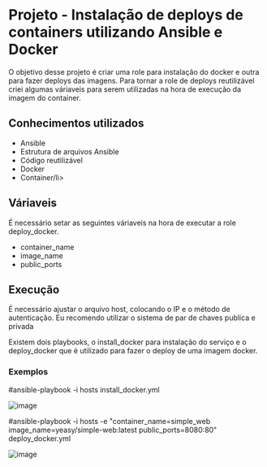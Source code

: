 # Projeto - Instalação de deploys de containers utilizando Ansible e Docker

O objetivo desse projeto é criar uma role para instalação do docker e outra para fazer deploys das imagens.
Para tornar a role de deploys reutilizável criei algumas váriaveis para serem utilizadas na hora de execução da imagem do container.

## Conhecimentos utilizados
  <ul>
    <li>Ansible</li>
    <li>Estrutura de arquivos Ansible</li>
    <li>Código reutilizável</li>
    <li>Docker</li>
    <li>Container/li>
  </ul>

## Váriaveis

É necessário setar as seguintes váriaveis na hora de executar a role deploy_docker.

  <ul>
    <li>container_name</li>
    <li>image_name</li>
    <li>public_ports </li>
 </ul>

## Execução

É necessário ajustar o arquivo host, colocando o IP e o método de autenticação. Eu recomendo utilizar o sistema de par de chaves publica e privada

Existem dois playbooks, o install_docker para instalação do serviço e o deploy_docker que é utilizado para fazer o deploy de uma imagem docker.

### Exemplos

#ansible-playbook -i hosts install_docker.yml

![image](https://github.com/ySodre/AnsibleDeployDocker/assets/89286829/84ec7cb5-91e4-4630-99d2-5cf3bf5cb7df)

#ansible-playbook -i hosts -e "container_name=simple_web image_name=yeasy/simple-web:latest public_ports=8080:80" deploy_docker.yml

![image](https://github.com/ySodre/AnsibleDeployDocker/assets/89286829/92668f96-aabb-4b65-8b93-646825528f3d)

